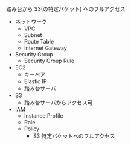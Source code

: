 踏み台から S3(の特定バケット) へのフルアクセス

- ネットワーク
  - VPC
  - Subnet
  - Route Table
  - Internet Gateway
- Security Group
  - Security Group Rule
- EC2
  - キーペア
  - Elastic IP
  - 踏み台サーバ
- S3
  - 踏み台サーバからアクセス可
- IAM
  - Instance Profile
  - Role
  - Policy
    - S3 特定バケットへのフルアクセス
